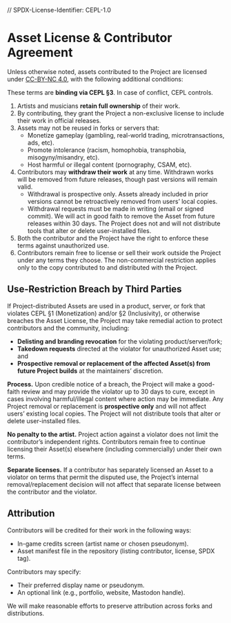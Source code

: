 // SPDX-License-Identifier: CEPL-1.0

# Asset License & Contributor Agreement

Unless otherwise noted, assets contributed to the Project are licensed under
[CC-BY-NC 4.0](https://creativecommons.org/licenses/by-nc/4.0/), with the following additional conditions:

These terms are **binding via CEPL §3**. In case of conflict, CEPL controls.

1. Artists and musicians **retain full ownership** of their work.
2. By contributing, they grant the Project a non-exclusive license to include their work in official releases.
3. Assets may not be reused in forks or servers that:
   - Monetize gameplay (gambling, real-world trading, microtransactions, ads, etc).
   - Promote intolerance (racism, homophobia, transphobia, misogyny/misandry, etc).
   - Host harmful or illegal content (pornography, CSAM, etc).
4. Contributors may **withdraw their work** at any time. Withdrawn works will be removed from future releases, though past versions will remain valid.
   - Withdrawal is prospective only. Assets already included in prior versions cannot be retroactively removed from users’ local copies.
   - Withdrawal requests must be made in writing (email or signed commit). We will act in good faith to remove the Asset from future releases within 30 days.
     The Project does not and will not distribute tools that alter or delete user-installed files.
5. Both the contributor and the Project have the right to enforce these terms against unauthorized use.
6. Contributors remain free to license or sell their work outside the Project under any terms they choose.
   The non-commercial restriction applies only to the copy contributed to and distributed with the Project.

## Use-Restriction Breach by Third Parties

If Project-distributed Assets are used in a product, server, or fork that violates CEPL §1 (Monetization) and/or §2 (Inclusivity), or otherwise breaches the Asset License, the Project may take remedial action to protect contributors and the community, including:

- **Delisting and branding revocation** for the violating product/server/fork;
- **Takedown requests** directed at the violator for unauthorized Asset use; and
- **Prospective removal or replacement of the affected Asset(s) from future Project builds** at the maintainers’ discretion.

**Process.** Upon credible notice of a breach, the Project will make a good-faith review and may provide the violator up to 30 days to cure, except in cases involving harmful/illegal content where action may be immediate. Any Project removal or replacement is **prospective only** and will not affect users’ existing local copies. The Project will not distribute tools that alter or delete user-installed files.

**No penalty to the artist.** Project action against a violator does not limit the contributor’s independent rights. Contributors remain free to continue licensing their Asset(s) elsewhere (including commercially) under their own terms.

**Separate licenses.** If a contributor has separately licensed an Asset to a violator on terms that permit the disputed use, the Project’s internal removal/replacement decision will not affect that separate license between the contributor and the violator.

## Attribution

Contributors will be credited for their work in the following ways:

- In-game credits screen (artist name or chosen pseudonym).
- Asset manifest file in the repository (listing contributor, license, SPDX tag).

Contributors may specify:

- Their preferred display name or pseudonym.
- An optional link (e.g., portfolio, website, Mastodon handle).

We will make reasonable efforts to preserve attribution across forks and distributions.

